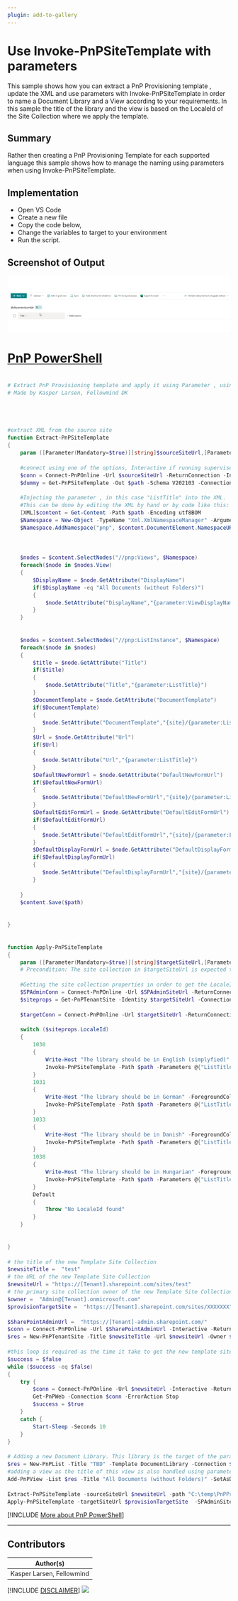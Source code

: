 ```yaml
---
plugin: add-to-gallery
---
```


# Use Invoke-PnPSiteTemplate with parameters

This sample shows how you can extract a PnP Provisioning template , update the XML and use parameters with Invoke-PnPSiteTemplate in order to name a Document Library and a View according to your requirements. In this sample the title of the library and the view is based on the LocaleId of the Site Collection where we apply the template.

## Summary

Rather then creating a PnP Provisioning Template for each supported language this sample shows how to manage the naming using parameters when using Invoke-PnPSiteTemplate.

## Implementation

- Open VS Code
- Create a new file
- Copy the code below,
- Change the variables to target to your environment
- Run the script.
 
## Screenshot of Output 

![Example Screenshot](assets/preview.png)

# [PnP PowerShell](#tab/pnpps)
```powershell

# Extract PnP Provisioning template and apply it using Parameter , using PS7.3 and PnP.Powershell 1.12*
# Made by Kasper Larsen, Fellowmind DK




#extract XML from the source site
function Extract-PnPSiteTemplate 
{
    param ([Parameter(Mandatory=$true)][string]$sourceSiteUrl,[Parameter(Mandatory=$true)][string]$path)

    #connect using one of the options, Interactive if running supervised, and clientid, tenant and thumbprint if unsupervised
    $conn = Connect-PnPOnline -Url $sourceSiteUrl -ReturnConnection -Interactive -ForceAuthentication
    $dummy = Get-PnPSiteTemplate -Out $path -Schema V202103 -Connection $conn -force -ListsToExtract "TBD" -ExcludeHandlers Navigation

    #Injecting the parameter , in this case "ListTitle" into the XML.
    #This can be done by editing the XML by hand or by code like this:
    [XML]$content = Get-Content -Path $path -Encoding utf8BOM
    $Namespace = New-Object -TypeName "Xml.XmlNamespaceManager" -ArgumentList $content.NameTable
    $Namespace.AddNamespace("pnp", $content.DocumentElement.NamespaceURI)
    

    
    $nodes = $content.SelectNodes("//pnp:Views", $Namespace)
    foreach($node in $nodes.View)
    {
        $DisplayName = $node.GetAttribute("DisplayName")
        if($DisplayName -eq "All Documents (without Folders)")
        {
            $node.SetAttribute("DisplayName","{parameter:ViewDisplayName}")  
        }
    }
    
    
    $nodes = $content.SelectNodes("//pnp:ListInstance", $Namespace)
    foreach($node in $nodes)
    {
        $title = $node.GetAttribute("Title")
        if($title)
        {
            $node.SetAttribute("Title","{parameter:ListTitle}")
        }
        $DocumentTemplate = $node.GetAttribute("DocumentTemplate")
        if($DocumentTemplate)
        {
           $node.SetAttribute("DocumentTemplate","{site}/{parameter:ListTitle}/Forms/template.dotx")
        }
        $Url = $node.GetAttribute("Url")
        if($Url)
        {
           $node.SetAttribute("Url","{parameter:ListTitle}")
        }
        $DefaultNewFormUrl = $node.GetAttribute("DefaultNewFormUrl")
        if($DefaultNewFormUrl)
        {
           $node.SetAttribute("DefaultNewFormUrl","{site}/{parameter:ListTitle}/Forms/Upload.aspx")
        }
        $DefaultEditFormUrl = $node.GetAttribute("DefaultEditFormUrl")
        if($DefaultEditFormUrl)
        {
           $node.SetAttribute("DefaultEditFormUrl","{site}/{parameter:ListTitle}/Forms/EditForm.aspx")
        }
        $DefaultDisplayFormUrl = $node.GetAttribute("DefaultDisplayFormUrl")
        if($DefaultDisplayFormUrl)
        {
           $node.SetAttribute("DefaultDisplayFormUrl","{site}/{parameter:ListTitle}/Forms/DispForm.aspx")
        }
        
    }
    $content.Save($path) 
   
    
}


function Apply-PnPSiteTemplate 
{
    param ([Parameter(Mandatory=$true)][string]$targetSiteUrl,[Parameter(Mandatory=$true)][string]$SPAdminSiteUrl,[Parameter(Mandatory=$true)][string]$path)
    # Precondition: The site collection in $targetSiteUrl is expected to exist already
    
    #Getting the site collection properties in order to get the LocaleID 
    $SPAdminConn = Connect-PnPOnline -Url $SPAdminSiteUrl -ReturnConnection -Interactive
    $siteprops = Get-PnPTenantSite -Identity $targetSiteUrl -Connection $SPAdminConn| Select -Property * 

    $targetConn = Connect-PnPOnline -Url $targetSiteUrl -ReturnConnection -Interactive 
    
    switch ($siteprops.LocaleId) 
    {
        1030
        { 
            Write-Host "The library should be in English (simplyfied)" -ForegroundColor Green
            Invoke-PnPSiteTemplate -Path $path -Parameters @{"ListTitle" = "Document Library";"ViewDisplayName"="All Documents (without Folders)"} -Connection $targetConn 
        }
        1031
        {
            Write-Host "The library should be in German" -ForegroundColor Green
            Invoke-PnPSiteTemplate -Path $path -Parameters @{"ListTitle" = "Dokumentenbibliothek";"ViewDisplayName"="Alles Documenten (kein mappen)"} -Connection $targetConn 
        }
        1033
        {
            Write-Host "The library should be in Danish" -ForegroundColor Green
            Invoke-PnPSiteTemplate -Path $path -Parameters @{"ListTitle" = "Dokumentbibliotek";"ViewDisplayName"="Alle Dokumenter (uden foldere)"} -Connection $targetConn -ClearNavigation
        }
        1038
        {
            Write-Host "The library should be in Hungarian" -ForegroundColor Green
            Invoke-PnPSiteTemplate -Path $path -Parameters @{"ListTitle" = "dokumentumtár";"ViewDisplayName"="Minden dokumentum (mappák nélkül)"} -Connection $targetConn -ClearNavigation
        }
        Default 
        {
            Throw "No LocaleId found"
        }
    }


}

# the title of the new Template Site Collection
$newsiteTitle =  "test" 
# the URL of the new Template Site Collection
$newsiteUrl = "https://[Tenant].sharepoint.com/sites/test" 
# the primary site collection owner of the new Template Site Collection
$owner =  "Admin@[Tenant].onmicrosoft.com"
$provisionTargetSite =  "https://[Tenant].sharepoint.com/sites/XXXXXXX"

$SharePointAdminUrl =  "https://[Tenant]-admin.sharepoint.com/" 
$conn = Connect-PnPOnline -Url $SharePointAdminUrl -Interactive -ReturnConnection
$res = New-PnPTenantSite -Title $newsiteTitle -Url $newsiteUrl -Owner $owner -TimeZone 3 -Connection $conn -Template "STS#3"

#this loop is required as the time it take to get the new template site ready varies 
$success = $false
while ($success -eq $false) 
{
    try {
        $conn = Connect-PnPOnline -Url $newsiteUrl -Interactive -ReturnConnection -ErrorAction Stop
        Get-PnPWeb -Connection $conn -ErrorAction Stop
        $success = $true
    }
    catch {
        Start-Sleep -Seconds 10
    }    
}

# Adding a new Document Library. This library is the target of the parameters in the provisioning and is names according to the LocaleID of the receiving site collection
$res = New-PnPList -Title "TBD" -Template DocumentLibrary -Connection $conn
#adding a view as the title of this view is also handled using parameters
Add-PnPView -List $res -Title "All Documents (without Folders)" -SetAsDefault -Query "" -Fields "Title" -Connection $conn

Extract-PnPSiteTemplate -sourceSiteUrl $newsiteUrl -path "C:\temp\PnPProvisioningUsingParameters.xml"
Apply-PnPSiteTemplate -targetSiteUrl $provisionTargetSite  -SPAdminSiteUrl $SharePointAdminUrl -path "C:\temp\PnPProvisioningUsingParameters.xml"


```
[!INCLUDE [More about PnP PowerShell](../../docfx/includes/MORE-PNPPS.md)]
***

## Contributors

| Author(s) |
|-----------|
| Kasper Larsen, Fellowmind|

[!INCLUDE [DISCLAIMER](../../docfx/includes/DISCLAIMER.md)]
<img src="https://m365-visitor-stats.azurewebsites.net/script-samples/scripts/spo-apply-pnptemplate-with-parameters" aria-hidden="true" />
